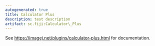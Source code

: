 ```yaml
---
autogenerated: true
title: Calculator Plus
description: test description
artifact: sc.fiji:Calculator\_Plus
---
```


See https://imagej.net/plugins/calculator-plus.html for documentation.
